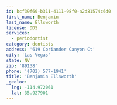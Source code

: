 ```yaml
---
id: bcf39f60-b311-4111-98f0-a2d81574c6d0
first_name: Benjamin
last_name: Ellsworth
license: DDS
services:
  - periodontist
category: dentists
address: '619 Coriander Canyon Ct'
city: 'Las Vegas'
state: NV
zip: '89138'
phone: '(702) 577-1941'
title: 'Benjamin Ellsworth'
_geoloc:
  lng: -114.972061
  lat: 35.927901
---
```

